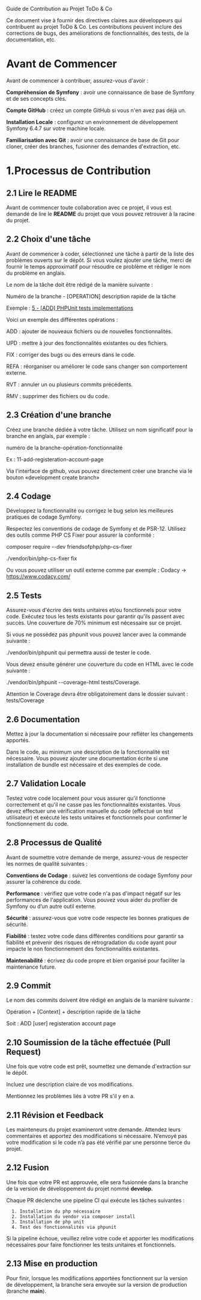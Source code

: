 ﻿Guide de Contribution au Projet ToDo & Co

Ce document vise à fournir des directives claires aux développeurs qui contribuent au projet ToDo & Co. Les contributions peuvent inclure des corrections de bugs, des améliorations de fonctionnalités, des tests, de la documentation, etc.

   # **Avant de Commencer**

   Avant de commencer à contribuer, assurez-vous d'avoir :

   **Compréhension de Symfony** : avoir une connaissance de base de Symfony et de ses concepts clés.

   **Compte GitHub** : créez un compte GitHub si vous n'en avez pas déjà un.

   **Installation Locale** : configurez un environnement de développement Symfony 6.4.7 sur votre machine locale.

   **Familiarisation avec Git** : avoir une connaissance de base de Git pour cloner, créer des branches, fusionner des demandes d'extraction, etc.

   # **1.Processus de Contribution**

   ## **2.1 Lire le README**

   Avant de commencer toute collaboration avec ce projet, il vous est demandé de lire le **README** du projet que vous pouvez retrouver à la racine du projet.

   ## **2.2 Choix d'une tâche**

   Avant de commencer à coder, sélectionnez une tâche à partir de la liste des problèmes ouverts sur le dépôt. Si vous voulez ajouter une tâche, merci de fournir le temps approximatif pour résoudre ce problème et rédiger le nom du problème en anglais.

   Le nom de la tâche doit être rédigé de la manière suivante : 

   Numéro de la branche - [OPERATION] description rapide de la tâche

   Exemple : [5 - \[ADD\] PHPUnit tests implementations](https://github.com/Galypso-Unreal/ToDo-Co/issues/5)

   Voici un exemple des différentes opérations :

   ADD : ajouter de nouveaux fichiers ou de nouvelles fonctionnalités.

   UPD : mettre à jour des fonctionnalités existantes ou des fichiers.

   FIX : corriger des bugs ou des erreurs dans le code.

   REFA : réorganiser ou améliorer le code sans changer son comportement externe.

   RVT : annuler un ou plusieurs commits précédents.

   RMV : supprimer des fichiers ou du code.

   ## **2.3 Création d'une branche**

   Créez une branche dédiée à votre tâche. Utilisez un nom significatif pour la branche en anglais, par exemple :

   numéro de la branche-opération-fonctionnalité

   Ex : 11-add-registeration-account-page

   Via l’interface de github, vous pouvez directement créer une branche via le bouton «development create branch»

   ## **2.4 Codage**

   Développez la fonctionnalité ou corrigez le bug selon les meilleures pratiques de codage Symfony.

   Respectez les conventions de codage de Symfony et de PSR-12. Utilisez des outils comme PHP CS Fixer pour assurer la conformité :

   composer require --dev friendsofphp/php-cs-fixer

   ./vendor/bin/php-cs-fixer fix

   Ou vous pouvez utiliser un outil externe comme par exemple : Codacy -> <https://www.codacy.com/>

   ## **2.5 Tests**

   Assurez-vous d'écrire des tests unitaires et/ou fonctionnels pour votre code. Exécutez tous les tests existants pour garantir qu'ils passent avec succès. Une couverture de 70% minimum est nécessaire sur ce projet.

   Si vous ne possédez pas phpunit vous pouvez lancer avec la commande suivante :

   ./vendor/bin/phpunit qui permettra aussi de tester le code.

   Vous devez ensuite générer une couverture du code en HTML avec le code suivante : 

   ./vendor/bin/phpunit --coverage-html tests/Coverage.

   Attention le Coverage devra être obligatoirement dans le dossier suivant : tests/Coverage

   ## **2.6 Documentation**

   Mettez à jour la documentation si nécessaire pour refléter les changements apportés.

   Dans le code, au minimum une description de la fonctionnalité est nécessaire. Vous pouvez ajouter une documentation écrite si une installation de bundle est nécessaire et des exemples de code.

   ## **2.7 Validation Locale**

   Testez votre code localement pour vous assurer qu'il fonctionne correctement et qu'il ne casse pas les fonctionnalités existantes. Vous devez effectuer une vérification manuelle du code (effectué un test utilisateur) et exécuté les tests unitaires et fonctionnels pour confirmer le fonctionnement du code.

   ## **2.8 Processus de Qualité**

   Avant de soumettre votre demande de merge, assurez-vous de respecter les normes de qualité suivantes :

   **Conventions de Codage** : suivez les conventions de codage Symfony pour assurer la cohérence du code.

   **Performance** : vérifiez que votre code n'a pas d'impact négatif sur les performances de l'application. Vous pouvez vous aider du profiler de Symfony ou d’un autre outil externe.

   **Sécurité** : assurez-vous que votre code respecte les bonnes pratiques de sécurité.

   **Fiabilité** : testez votre code dans différentes conditions pour garantir sa fiabilité et prévenir des risques de rétrogradation du code ayant pour impacte le non fonctionnement des fonctionnalités existantes.

   **Maintenabilité** : écrivez du code propre et bien organisé pour faciliter la maintenance future.
   ## **2.9 Commit**
   Le nom des commits doivent être rédigé en anglais de la manière suivante :

   Opération + [Context] + description rapide de la tâche

   Soit : ADD [user] registeration account page

   ## **2.10 Soumission de la tâche effectuée (Pull Request)**

   Une fois que votre code est prêt, soumettez une demande d'extraction sur le dépôt.

   Incluez une description claire de vos modifications.

   Mentionnez les problèmes liés à votre PR s'il y en a.

   ## **2.11 Révision et Feedback**
   
   Les mainteneurs du projet examineront votre demande. Attendez leurs commentaires et apportez des modifications si nécessaire. N’envoyé pas votre modification si le code n’a pas été vérifié par une personne tierce du projet.

   ## **2.12 Fusion**
   
   Une fois que votre PR est approuvée, elle sera fusionnée dans la branche de la version de développement du projet nommé **develop.**

   Chaque PR déclenche une pipeline CI qui exécute les tâches suivantes :

      1. Installation du php nécessaire
      2. Installation du vendor via composer install
      3. Installation de php unit
      4. Test des fonctionnalités via phpunit

   Si la pipeline échoue, veuillez relire votre code et apporter les modifications nécessaires pour faire fonctionner les tests unitaires et fonctionnels.

   ## **2.13 Mise en production**
   Pour finir, lorsque les modifications apportées fonctionnent sur la version de développement, la branche sera envoyée sur la version de production (branche **main**).

